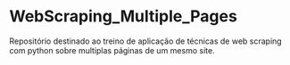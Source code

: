 # WebScraping_Multiple_Pages
Repositório destinado ao treino de aplicação de técnicas de web scraping com python sobre multiplas páginas de um mesmo site.
